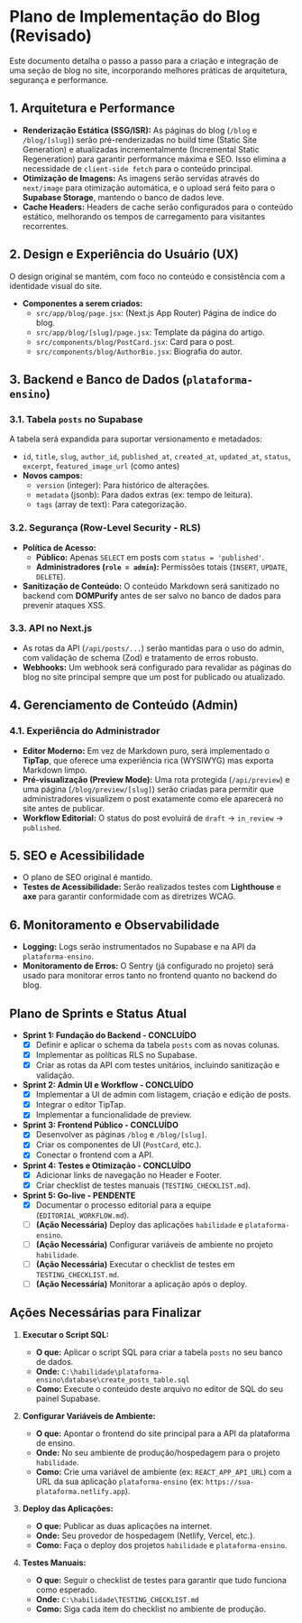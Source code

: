 
# Plano de Implementação do Blog (Revisado)

Este documento detalha o passo a passo para a criação e integração de uma seção de blog no site, incorporando melhores práticas de arquitetura, segurança e performance.

## 1. Arquitetura e Performance

- **Renderização Estática (SSG/ISR):** As páginas do blog (`/blog` e `/blog/[slug]`) serão pré-renderizadas no build time (Static Site Generation) e atualizadas incrementalmente (Incremental Static Regeneration) para garantir performance máxima e SEO. Isso elimina a necessidade de `client-side fetch` para o conteúdo principal.
- **Otimização de Imagens:** As imagens serão servidas através do `next/image` para otimização automática, e o upload será feito para o **Supabase Storage**, mantendo o banco de dados leve.
- **Cache Headers:** Headers de cache serão configurados para o conteúdo estático, melhorando os tempos de carregamento para visitantes recorrentes.

## 2. Design e Experiência do Usuário (UX)

O design original se mantém, com foco no conteúdo e consistência com a identidade visual do site.

- **Componentes a serem criados:**
  - `src/app/blog/page.jsx`: (Next.js App Router) Página de índice do blog.
  - `src/app/blog/[slug]/page.jsx`: Template da página do artigo.
  - `src/components/blog/PostCard.jsx`: Card para o post.
  - `src/components/blog/AuthorBio.jsx`: Biografia do autor.

## 3. Backend e Banco de Dados (`plataforma-ensino`)

### 3.1. Tabela `posts` no Supabase

A tabela será expandida para suportar versionamento e metadados:

- `id`, `title`, `slug`, `author_id`, `published_at`, `created_at`, `updated_at`, `status`, `excerpt`, `featured_image_url` (como antes)
- **Novos campos:**
  - `version` (integer): Para histórico de alterações.
  - `metadata` (jsonb): Para dados extras (ex: tempo de leitura).
  - `tags` (array de text): Para categorização.

### 3.2. Segurança (Row-Level Security - RLS)

- **Política de Acesso:**
  - **Público:** Apenas `SELECT` em posts com `status = 'published'`.
  - **Administradores (`role = admin`):** Permissões totais (`INSERT`, `UPDATE`, `DELETE`).
- **Sanitização de Conteúdo:** O conteúdo Markdown será sanitizado no backend com **DOMPurify** antes de ser salvo no banco de dados para prevenir ataques XSS.

### 3.3. API no Next.js

- As rotas da API (`/api/posts/...`) serão mantidas para o uso do admin, com validação de schema (Zod) e tratamento de erros robusto.
- **Webhooks:** Um webhook será configurado para revalidar as páginas do blog no site principal sempre que um post for publicado ou atualizado.

## 4. Gerenciamento de Conteúdo (Admin)

### 4.1. Experiência do Administrador

- **Editor Moderno:** Em vez de Markdown puro, será implementado o **TipTap**, que oferece uma experiência rica (WYSIWYG) mas exporta Markdown limpo.
- **Pré-visualização (Preview Mode):** Uma rota protegida (`/api/preview`) e uma página (`/blog/preview/[slug]`) serão criadas para permitir que administradores visualizem o post exatamente como ele aparecerá no site antes de publicar.
- **Workflow Editorial:** O status do post evoluirá de `draft` -> `in_review` -> `published`.

## 5. SEO e Acessibilidade

- O plano de SEO original é mantido.
- **Testes de Acessibilidade:** Serão realizados testes com **Lighthouse** e **axe** para garantir conformidade com as diretrizes WCAG.

## 6. Monitoramento e Observabilidade

- **Logging:** Logs serão instrumentados no Supabase e na API da `plataforma-ensino`.
- **Monitoramento de Erros:** O Sentry (já configurado no projeto) será usado para monitorar erros tanto no frontend quanto no backend do blog.

## Plano de Sprints e Status Atual

- **Sprint 1: Fundação do Backend - CONCLUÍDO**
  - [x] Definir e aplicar o schema da tabela `posts` com as novas colunas.
  - [x] Implementar as políticas RLS no Supabase.
  - [x] Criar as rotas da API com testes unitários, incluindo sanitização e validação.
- **Sprint 2: Admin UI e Workflow - CONCLUÍDO**
  - [x] Implementar a UI de admin com listagem, criação e edição de posts.
  - [x] Integrar o editor TipTap.
  - [x] Implementar a funcionalidade de preview.
- **Sprint 3: Frontend Público - CONCLUÍDO**
  - [x] Desenvolver as páginas `/blog` e `/blog/[slug]`.
  - [x] Criar os componentes de UI (`PostCard`, etc.).
  - [x] Conectar o frontend com a API.
- **Sprint 4: Testes e Otimização - CONCLUÍDO**
  - [x] Adicionar links de navegação no Header e Footer.
  - [x] Criar checklist de testes manuais (`TESTING_CHECKLIST.md`).
- **Sprint 5: Go-live - PENDENTE**
  - [x] Documentar o processo editorial para a equipe (`EDITORIAL_WORKFLOW.md`).
  - [ ] **(Ação Necessária)** Deploy das aplicações `habilidade` e `plataforma-ensino`.
  - [ ] **(Ação Necessária)** Configurar variáveis de ambiente no projeto `habilidade`.
  - [ ] **(Ação Necessária)** Executar o checklist de testes em `TESTING_CHECKLIST.md`.
  - [ ] **(Ação Necessária)** Monitorar a aplicação após o deploy.

## Ações Necessárias para Finalizar

1.  **Executar o Script SQL:**
    - **O que:** Aplicar o script SQL para criar a tabela `posts` no seu banco de dados.
    - **Onde:** `C:\habilidade\plataforma-ensino\database\create_posts_table.sql`
    - **Como:** Execute o conteúdo deste arquivo no editor de SQL do seu painel Supabase.

2.  **Configurar Variáveis de Ambiente:**
    - **O que:** Apontar o frontend do site principal para a API da plataforma de ensino.
    - **Onde:** No seu ambiente de produção/hospedagem para o projeto `habilidade`.
    - **Como:** Crie uma variável de ambiente (ex: `REACT_APP_API_URL`) com a URL da sua aplicação `plataforma-ensino` (ex: `https://sua-plataforma.netlify.app`).

3.  **Deploy das Aplicações:**
    - **O que:** Publicar as duas aplicações na internet.
    - **Onde:** Seu provedor de hospedagem (Netlify, Vercel, etc.).
    - **Como:** Faça o deploy dos projetos `habilidade` e `plataforma-ensino`.

4.  **Testes Manuais:**
    - **O que:** Seguir o checklist de testes para garantir que tudo funciona como esperado.
    - **Onde:** `C:\habilidade\TESTING_CHECKLIST.md`
    - **Como:** Siga cada item do checklist no ambiente de produção.
